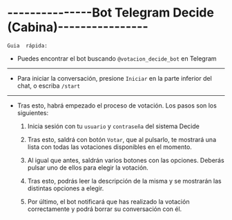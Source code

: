 # ---------------Bot Telegram Decide (Cabina)---------------- #

    Guia  rápida:

- Puedes encontrar el bot buscando `@votacion_decide_bot` en Telegram
---
- Para iniciar la conversación, presione `Iniciar` en la parte inferior del chat, o escriba `/start`
---
- Tras esto, habrá empezado el proceso de votación. Los pasos son los siguientes:

    1. Inicia sesión con tu `usuario` y `contraseña` del sistema Decide

    2. Tras esto, saldrá con botón `Votar`, que al pulsarlo, te mostrará una lista con todas las votaciones disponibles en el momento.

    3. Al igual que antes, saldrán varios botones con las opciones. Deberás pulsar uno de ellos para elegir la votación.

    4. Tras esto, podrás leer la descripción de la misma y se mostrarán las distintas opciones a elegir.

    5. Por último, el bot notificará que has realizado la votación correctamente y podrá borrar su conversación con él.
